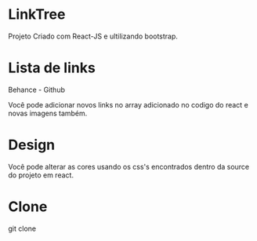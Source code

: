 # LinkTree


Projeto Criado com React-JS e ultilizando bootstrap.


# Lista de links

Behance - Github


Você pode adicionar novos links no array adicionado no codigo do react e novas imagens também.


# Design 


Você pode alterar as cores usando os css's encontrados dentro da source do projeto em react.




# Clone


git clone